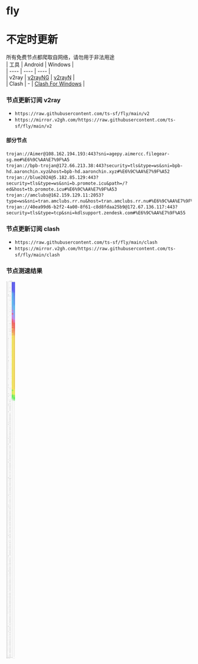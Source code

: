 # fly
# 不定时更新
所有免费节点都爬取自网络，请勿用于非法用途  
|  工具  | Android  | Windows  |  
|  ----  | ----   | ----  |  
| v2ray  | [v2rayNG](https://github.com/2dust/v2rayNG/releases) | [v2rayN](https://github.com/2dust/v2rayN/releases) |  
| Clash  | - | [Clash For Windows](https://github.com/2dust/clashN/releases) | 
  
### 节点更新订阅  v2ray
- `https://raw.githubusercontent.com/ts-sf/fly/main/v2`  
- `https://mirror.v2gh.com/https://raw.githubusercontent.com/ts-sf/fly/main/v2`  

#### 部分节点  
``` 
trojan://Aimer@108.162.194.193:443?sni=agepy.aimercc.filegear-sg.me#%E6%9C%AA%E7%9F%A5
trojan://bpb-trojan@172.66.213.38:443?security=tls&type=ws&sni=bpb-hd.aaronchin.xyz&host=bpb-hd.aaronchin.xyz#%E6%9C%AA%E7%9F%A52
trojan://blue2024@5.182.85.129:443?security=tls&type=ws&sni=b.promote.icu&path=/?ed&host=tb.promote.icu#%E6%9C%AA%E7%9F%A53
trojan://amclubs@162.159.129.11:2053?type=ws&sni=tran.amclubs.rr.nu&host=tran.amclubs.rr.nu#%E6%9C%AA%E7%9F%A54
trojan://40ea99d6-b2f2-4a00-8f61-c8d8fdaa25b9@172.67.136.117:443?security=tls&type=tcp&sni=kdlsupport.zendesk.com#%E6%9C%AA%E7%9F%A55
```
### 节点更新订阅  clash
- `https://raw.githubusercontent.com/ts-sf/fly/main/clash`  
- `https://mirror.v2gh.com/https://raw.githubusercontent.com/ts-sf/fly/main/clash`  

### 节点测速结果
![image](traffic.png)
